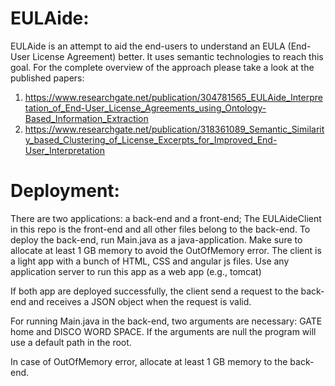# EULAide: 
EULAide is an attempt to aid the end-users to understand an EULA (End-User License Agreement) better. It uses semantic technologies to reach this goal. 
For the complete overview of the approach please take a look at the published papers: 
1. https://www.researchgate.net/publication/304781565_EULAide_Interpretation_of_End-User_License_Agreements_using_Ontology-Based_Information_Extraction
2. https://www.researchgate.net/publication/318361089_Semantic_Similarity_based_Clustering_of_License_Excerpts_for_Improved_End-User_Interpretation

# Deployment: 
There are two applications: a back-end and a front-end; The EULAideClient in this repo is the front-end and all other files belong to the back-end.
To deploy the back-end, run Main.java as a java-application. Make sure to allocate at least 1 GB memory to avoid the OutOfMemory error.
The client is a light app with a bunch of HTML, CSS and angular js files. Use any application server to run this app as a web app (e.g., tomcat)

If both app are deployed successfully, the client send a request to the back-end and receives a JSON object when the request is valid.

For running Main.java in the back-end, two arguments are necessary: GATE home and DISCO WORD SPACE. If the arguments are null the program will use a default path in the root.

In case of OutOfMemory error, allocate at least 1 GB memory to the back-end.
